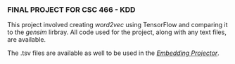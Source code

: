 ### FINAL PROJECT FOR CSC 466 - KDD

This project involved creating *word2vec* using TensorFlow and comparing it to the *gensim* lirbray.
All code used for the project, along with any text files, are available.

The .tsv files are available as well to be used in the *[Embedding Projector](https://projector.tensorflow.org/)*.

